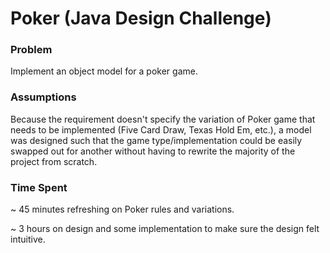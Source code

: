 # Poker (Java Design Challenge)

### Problem

Implement an object model for a poker game.

### Assumptions

Because the requirement doesn't specify the variation of Poker game that needs to be implemented (Five Card Draw,
Texas Hold Em, etc.), a model was designed such that the game type/implementation could be easily
swapped out for another without having to rewrite the majority of the project from scratch.

### Time Spent

~ 45 minutes refreshing on Poker rules and variations.

~ 3 hours on design and some implementation to make sure the design felt intuitive.